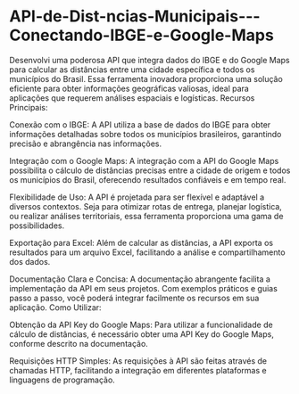 # API-de-Dist-ncias-Municipais---Conectando-IBGE-e-Google-Maps
Desenvolvi uma poderosa API que integra dados do IBGE e do Google Maps para calcular as distâncias entre uma cidade específica e todos os municípios do Brasil. Essa ferramenta inovadora proporciona uma solução eficiente para obter informações geográficas valiosas, ideal para aplicações que requerem análises espaciais e logísticas.
Recursos Principais:

Conexão com o IBGE: A API utiliza a base de dados do IBGE para obter informações detalhadas sobre todos os municípios brasileiros, garantindo precisão e abrangência nas informações.

Integração com o Google Maps: A integração com a API do Google Maps possibilita o cálculo de distâncias precisas entre a cidade de origem e todos os municípios do Brasil, oferecendo resultados confiáveis e em tempo real.

Flexibilidade de Uso: A API é projetada para ser flexível e adaptável a diversos contextos. Seja para otimizar rotas de entrega, planejar logística, ou realizar análises territoriais, essa ferramenta proporciona uma gama de possibilidades.

Exportação para Excel: Além de calcular as distâncias, a API exporta os resultados para um arquivo Excel, facilitando a análise e compartilhamento dos dados.

Documentação Clara e Concisa: A documentação abrangente facilita a implementação da API em seus projetos. Com exemplos práticos e guias passo a passo, você poderá integrar facilmente os recursos em sua aplicação.
Como Utilizar:

Obtenção da API Key do Google Maps: Para utilizar a funcionalidade de cálculo de distâncias, é necessário obter uma API Key do Google Maps, conforme descrito na documentação.

Requisições HTTP Simples: As requisições à API são feitas através de chamadas HTTP, facilitando a integração em diferentes plataformas e linguagens de programação.
